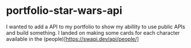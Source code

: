 # portfolio-star-wars-api

I wanted to add a API to my portfolio to show my abillity to use public APIs and build something.  I landed on making some cards for each character available in the (people)[https://swapi.dev/api/people/]
